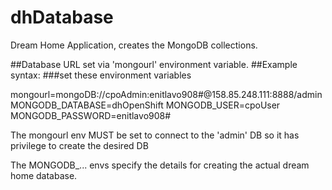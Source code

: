 # dhDatabase
Dream Home Application, creates the MongoDB collections.


##Database URL set via 'mongourl' environment variable.
##Example syntax:
###set these environment variables

mongourl=mongoDB://cpoAdmin:enitlavo908#@158.85.248.111:8888/admin
MONGODB_DATABASE=dhOpenShift
MONGODB_USER=cpoUser
MONGODB_PASSWORD=enitlavo908# 

The mongourl env MUST be set to connect to the 'admin' DB so it has privilege
to create the desired DB

The MONGODB_... envs specify the details for creating the actual dream home database.
